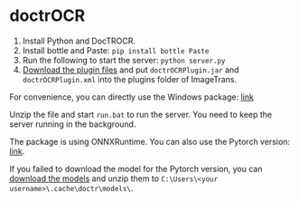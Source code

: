 # doctrOCR


1. Install Python and DocTROCR.
2. Install bottle and Paste: `pip install bottle Paste`
3. Run the following to start the server: `python server.py`
4. [Download the plugin files](https://github.com/xulihang/ImageTrans_plugins/releases/download/plugins/ImageTrans_plugins.zip) and put `doctrOCRPlugin.jar` and `doctrOCRPlugin.xml` into the plugins folder of ImageTrans.

For convenience, you can directly use the Windows package: [link](https://github.com/xulihang/ImageTrans_plugins/releases/download/plugins/onnxtr.zip)

Unzip the file and start `run.bat` to run the server. You need to keep the server running in the background.

The package is using ONNXRuntime. You can also use the Pytorch version: [link](https://github.com/xulihang/ImageTrans_plugins/releases/download/plugins/DocTROCR.zip).

If you failed to download the model for the Pytorch version, you can [download the models](https://github.com/xulihang/ImageTrans_plugins/releases/download/plugins/doctr-models.zip) and unzip them to `C:\Users\<your username>\.cache\doctr\models\`.


